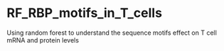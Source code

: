 # RF_RBP_motifs_in_T_cells
Using random forest to understand the sequence motifs effect on T cell mRNA and protein levels
